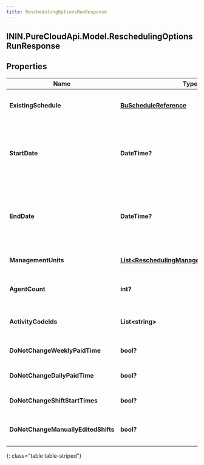 ```yaml
---
title: ReschedulingOptionsRunResponse
---
```

## ININ.PureCloudApi.Model.ReschedulingOptionsRunResponse

## Properties

|Name | Type | Description | Notes|
|------------ | ------------- | ------------- | -------------|
| **ExistingSchedule** | [**BuScheduleReference**](BuScheduleReference.html) | The existing schedule to which this reschedule run applies | [optional] |
| **StartDate** | **DateTime?** | The start date of the period to reschedule. Date time is represented as an ISO-8601 string. For example: yyyy-MM-ddTHH:mm:ss.SSSZ | [optional] |
| **EndDate** | **DateTime?** | The end date of the period to reschedule. Date time is represented as an ISO-8601 string. For example: yyyy-MM-ddTHH:mm:ss.SSSZ | [optional] |
| **ManagementUnits** | [**List&lt;ReschedulingManagementUnitResponse&gt;**](ReschedulingManagementUnitResponse.html) | Per-management unit rescheduling options | [optional] |
| **AgentCount** | **int?** | The number of agents to be considered in the reschedule | [optional] |
| **ActivityCodeIds** | **List&lt;string&gt;** | The IDs of the activity codes being considered for reschedule | [optional] |
| **DoNotChangeWeeklyPaidTime** | **bool?** | Whether weekly paid time is allowed to be changed | [optional] |
| **DoNotChangeDailyPaidTime** | **bool?** | Whether daily paid time is allowed to be changed | [optional] |
| **DoNotChangeShiftStartTimes** | **bool?** | Whether shift start times are allowed to be changed | [optional] |
| **DoNotChangeManuallyEditedShifts** | **bool?** | Whether manually edited shifts are allowed to be changed | [optional] |
{: class="table table-striped"}


